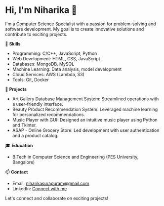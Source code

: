 # Hi, I'm Niharika 👋

I'm a Computer Science Specialist with a passion for problem-solving and software development. My goal is to create innovative solutions and contribute to exciting projects.

🚀 **Skills**
- Programming: C/C++, JavaScript, Python
- Web Development: HTML, CSS, JavaScript
- Databases: MongoDB, MySQL
- Machine Learning: Data analysis, model development
- Cloud Services: AWS (Lambda, S3)
- Tools: Git, Docker

💼 **Projects**
- Art Gallery Database Management System: Streamlined operations with a user-friendly interface.
- Beauty Product Recommendation System: Leveraged machine learning for personalized recommendations.
- Music Player with GUI: Designed an intuitive music player using Python and Tkinter.
- ASAP - Online Grocery Store: Led development with user authentication and a product catalog.

🎓 **Education**
- B.Tech in Computer Science and Engineering (PES University, Bangalore)

📫 **Contact**
- Email: niharikasurapuram@gmail.com
- LinkedIn: [Connect with me](https://www.linkedin.com/in/niharikasurapuram)

Let's connect and collaborate on exciting projects!
